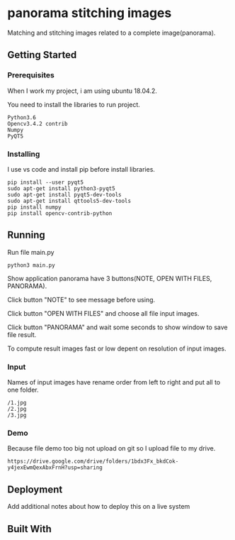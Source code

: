 # panorama stitching images

Matching and stitching images related to a complete image(panorama).

## Getting Started

### Prerequisites

When I work my project, i am using ubuntu 18.04.2.

You need to install the libraries to run project.

```
Python3.6 
Opencv3.4.2 contrib
Numpy
PyQT5
```

### Installing

I use vs code and install pip before install libraries.

```
pip install --user pyqt5  
sudo apt-get install python3-pyqt5  
sudo apt-get install pyqt5-dev-tools
sudo apt-get install qttools5-dev-tools
pip install numpy
pip install opencv-contrib-python
```

## Running

Run file main.py

```
python3 main.py
```
Show application panorama have 3 buttons(NOTE, OPEN WITH FILES, PANORAMA).

Click button "NOTE" to see message before using.

Click button "OPEN WITH FILES" and choose all file input images.

Click button "PANORAMA" and wait some seconds to show window to save file result.

To compute result images fast or low depent on resolution of input images.


### Input

Names of input images have rename order from left to right and put all to one folder.

```
/1.jpg
/2.jpg
/3.jpg
```

### Demo

Because file demo too big not upload on git so I upload file to my drive.

```
https://drive.google.com/drive/folders/1bdx3Fx_bkdCok-y4jexEwmQexAbxFrnH?usp=sharing
```

## Deployment

Add additional notes about how to deploy this on a live system

## Built With

